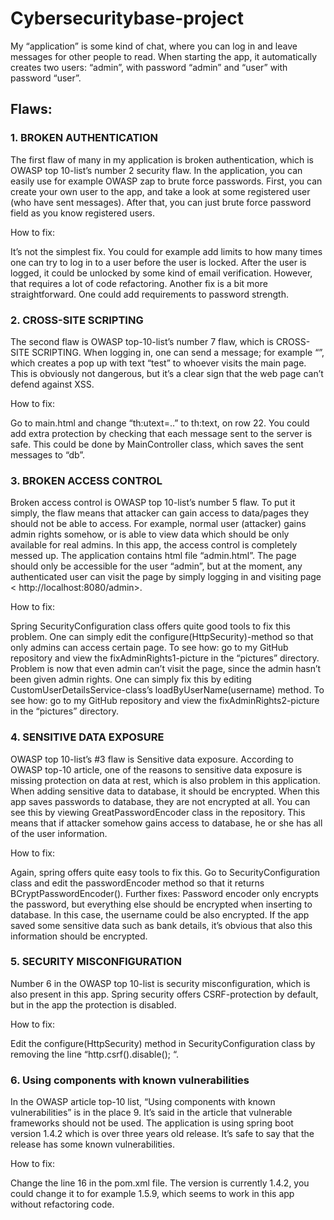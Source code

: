 # Cybersecuritybase-project

My “application” is some kind of chat, where you can log in and leave messages for other people to read. When starting the app, it automatically creates two users: “admin”, with password “admin” and “user” with password “user”.


## Flaws:
### 1.	BROKEN AUTHENTICATION
The first flaw of many in my application is broken authentication, which is OWASP top 10-list’s number 2 security flaw. 
In the application, you can easily use for example OWASP zap to brute force passwords. First, you can create your own user to the app, and take a look at some registered user (who have sent messages). After that, you can just brute force password field as you know registered users. 

How to fix: 

It’s not the simplest fix. You could for example add limits to how many times one can try to log in to a user before the user is locked. After the user is logged, it could be unlocked by some kind of email verification. However, that requires a lot of code refactoring. Another fix is a bit more straightforward. One could add requirements to password strength. 
### 2.	CROSS-SITE SCRIPTING
The second flaw is OWASP top-10-list’s number 7 flaw, which is CROSS-SITE SCRIPTING. 
When logging in, one can send a message; for example “<script>alert('test')</script>”, which creates a pop up with text “test” to whoever visits the main page. This is obviously not dangerous, but it’s a clear sign that the web page can’t defend against XSS.

How to fix:

Go to main.html and change “th:utext=..” to th:text, on row 22. You could add extra protection by checking that each message sent to the server is safe. This could be done by MainController class, which saves the sent messages to “db”.

### 3.	BROKEN ACCESS CONTROL
Broken access control is OWASP top 10-list’s number 5 flaw. To put it simply, the flaw means that attacker can gain access to data/pages they should not be able to access. For example, normal user (attacker) gains admin rights somehow, or is able to view data which should be only available for real admins. In this app, the access control is completely messed up.
The application contains html file “admin.html”. The page should only be accessible for the user “admin”, but at the moment, any authenticated user can visit the page by simply logging in and visiting page < http://localhost:8080/admin>. 

How to fix:

Spring SecurityConfiguration class offers quite good tools to fix this problem. One can simply edit the configure(HttpSecurity)-method so that only admins can access certain page. To see how: go to my GitHub repository and view the fixAdminRights1-picture in the “pictures” directory. Problem is now that even admin can’t visit the page, since the admin hasn’t been given admin rights. One can simply fix this by editing CustomUserDetailsService-class’s loadByUserName(username) method. To see how: go to my GitHub repository and view the fixAdminRights2-picture in the “pictures” directory. 
### 4.	SENSITIVE DATA EXPOSURE
OWASP top 10-list’s #3 flaw is Sensitive data exposure. According to OWASP top-10 article, one of the reasons to sensitive data exposure is missing protection on data at rest, which is also problem in this application. 
When adding sensitive data to database, it should be encrypted. When this app saves passwords to database, they are not encrypted at all. You can see this by viewing GreatPasswordEncoder class in the repository. This means that if attacker somehow gains access to database, he or she has all of the user information. 

How to fix:

Again, spring offers quite easy tools to fix this. Go to SecurityConfiguration class and edit the passwordEncoder method so that it returns BCryptPasswordEncoder(). 
Further fixes: 
Password encoder only encrypts the password, but everything else should be encrypted when inserting to database. In this case, the username could be also encrypted. If the app saved some sensitive data such as bank details, it’s obvious that also this information should be encrypted.

### 5.	SECURITY MISCONFIGURATION 
Number 6 in the OWASP top 10-list is security misconfiguration, which is also present in this app.
Spring security offers CSRF-protection by default, but in the app the protection is disabled.

How to fix:

Edit the configure(HttpSecurity) method in SecurityConfiguration class by removing the line “http.csrf().disable(); “.
### 6.	Using components with known vulnerabilities
In the OWASP article top-10 list, “Using components with known vulnerabilities” is in the place 9. It’s said in the article that vulnerable frameworks should not be used.
The application is using spring boot version 1.4.2 which is over three years old release. It’s safe to say that the release has some known vulnerabilities.

How to fix:

Change the line 16 in the pom.xml file. The version is currently 1.4.2, you could change it to for example 1.5.9, which seems to work in this app without refactoring code. 
